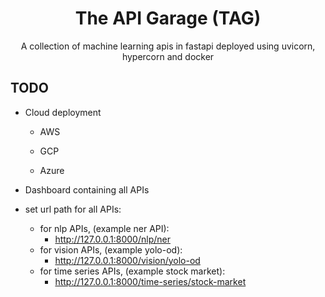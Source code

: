<h1 align='center'>The API Garage (TAG)</h1>
<p align='center'>A collection of machine learning apis in fastapi deployed using uvicorn, hypercorn and docker</p>

## TODO

- Cloud deployment

  - AWS
  
  - GCP
  
  - Azure
  
- Dashboard containing all APIs

- set url path for all APIs:
  - for nlp APIs, (example ner API):
    - http://127.0.0.1:8000/nlp/ner
  - for vision APIs, (example yolo-od):
    - http://127.0.0.1:8000/vision/yolo-od
  - for time series APIs, (example stock market):
    - http://127.0.0.1:8000/time-series/stock-market
